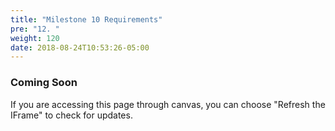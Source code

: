 ```yaml
---
title: "Milestone 10 Requirements"
pre: "12. "
weight: 120
date: 2018-08-24T10:53:26-05:00
---
```


### Coming Soon

If you are accessing this page through canvas, you can choose "Refresh the IFrame" to check for updates.
